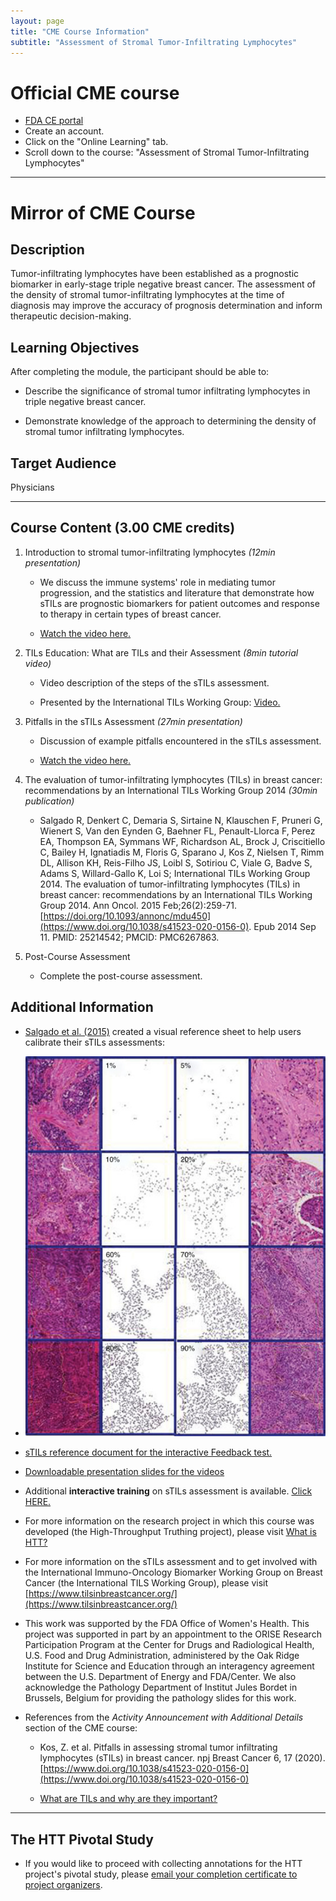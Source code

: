 ```yaml
---
layout: page
title: "CME Course Information"
subtitle: "Assessment of Stromal Tumor-Infiltrating Lymphocytes"
---
```


# Official CME course 
* [FDA CE portal](https://ceportal.fda.gov/)  
* Create an account.  
* Click on the "Online Learning" tab.  
* Scroll down to the course: "Assessment of Stromal Tumor-Infiltrating Lymphocytes"  

---
# Mirror of CME Course

## Description 
Tumor-infiltrating lymphocytes have been established as a prognostic biomarker in early-stage triple negative breast cancer. The assessment of the density of stromal tumor-infiltrating lymphocytes at the time of diagnosis may improve the accuracy of prognosis determination and inform therapeutic decision-making.

## Learning Objectives 
After completing the module, the participant should be able to:

* Describe the significance of stromal tumor infiltrating lymphocytes in triple negative breast cancer. 

* Demonstrate knowledge of the approach to determining the density of stromal tumor infiltrating lymphocytes.  

## Target Audience 
Physicians

---

## Course Content (3.00 CME credits)

1. Introduction to stromal tumor-infiltrating lymphocytes *(12min presentation)*

   * We discuss the immune systems' role in mediating tumor progression, and the statistics and literature that demonstrate how sTILs are prognostic biomarkers for patient outcomes and response to therapy in certain types of breast cancer.  
    
   * [Watch the video here.](https://vimeo.com/800001397)  

1. TILs Education: What are TILs and their Assessment *(8min tutorial video)*

    * Video description of the steps of the sTILs assessment.  
    
    * Presented by the International TILs Working Group: [Video.](https://www.youtube.com/watch?v=aPa-pXIBBlU)  

1. Pitfalls in the sTILs Assessment *(27min presentation)*

    * Discussion of example pitfalls encountered in the sTILs assessment.  
    
    * [Watch the video here.](https://vimeo.com/799870097)  

1. The evaluation of tumor-infiltrating lymphocytes (TILs) in breast cancer: recommendations by an International TILs Working Group 2014 *(30min publication)*

    * Salgado R, Denkert C, Demaria S, Sirtaine N, Klauschen F, Pruneri G, Wienert S, Van den Eynden G, Baehner FL, Penault-Llorca F, Perez EA, Thompson EA, Symmans WF, Richardson AL, Brock J, Criscitiello C, Bailey H, Ignatiadis M, Floris G, Sparano J, Kos Z, Nielsen T, Rimm DL, Allison KH, Reis-Filho JS, Loibl S, Sotiriou C, Viale G, Badve S, Adams S, Willard-Gallo K, Loi S; International TILs Working Group 2014. The evaluation of tumor-infiltrating lymphocytes (TILs) in breast cancer: recommendations by an International TILs Working Group 2014. Ann Oncol. 2015 Feb;26(2):259-71. [https://doi.org/10.1093/annonc/mdu450](https://www.doi.org/10.1038/s41523-020-0156-0). Epub 2014 Sep 11. PMID: 25214542; PMCID: PMC6267863.  

1. Post-Course Assessment 

    * Complete the post-course assessment.  

 
## Additional Information 

* [Salgado et al. (2015)](https://doi.org/10.1093/annonc/mdu450) created a visual reference sheet to help users calibrate their sTILs assessments:  

* ![sTILs cheatsheet](./images/salgado2014-fig4.jpg)

* [sTILs reference document for the interactive Feedback test. ](./feedbackRefDoc.md)

* [Downloadable presentation slides for the videos](./pdfs/cmeCourseSlides-combined-final-20230217.pdf)
 
* Additional **interactive training** on sTILs assessment is available. [Click HERE.](./interactiveTraining-gettingStarted.md)

* For more information on the research project in which this course was developed (the High-Throughput Truthing project), please visit [What is HTT?](./../whatIsHTT.md)

* For more information on the sTILs assessment and to get involved with the International Immuno-Oncology Biomarker Working Group on Breast Cancer (the International TILS Working Group), please visit [https://www.tilsinbreastcancer.org/](https://www.tilsinbreastcancer.org/)

* This work was supported by the FDA Office of Women's Health. This project was supported in part by an appointment to the ORISE Research Participation Program at the Center for Drugs and Radiological Health, U.S. Food and Drug Administration, administered by the Oak Ridge Institute for Science and Education through an interagency agreement between the U.S. Department of Energy and FDA/Center. We also acknowledge the Pathology Department of Institut Jules Bordet in Brussels, Belgium for providing the pathology slides for this work.

* References from the *Activity Announcement with Additional Details* section of the CME course:

    * Kos, Z. et al. Pitfalls in assessing stromal tumor infiltrating lymphocytes (sTILs) in breast cancer. npj Breast Cancer 6, 17 (2020). [https://www.doi.org/10.1038/s41523-020-0156-0](https://www.doi.org/10.1038/s41523-020-0156-0)  
    
    * [What are TILs and why are they important?](https://www.tilsinbreastcancer.org/what-are-tils/)  


---

## The HTT Pivotal Study

* If you would like to proceed with collecting annotations for the HTT project's pivotal study, please [email your completion certificate to project organizers](../team.html).
